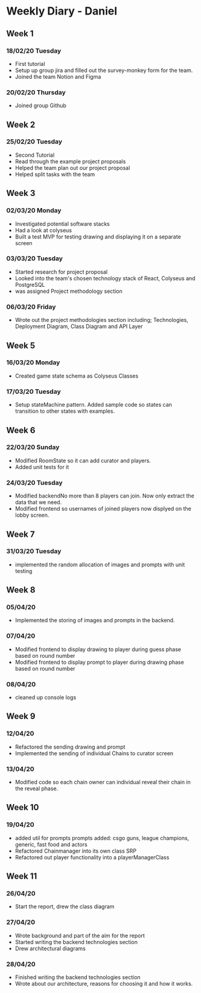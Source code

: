 # Weekly Diary - Daniel
## Week 1
### 18/02/20 Tuesday
- First tutorial
- Setup up group jira and filled out the survey-monkey form for the team. 
- Joined the team Notion and Figma

### 20/02/20 Thursday
- Joined group Github

## Week 2
### 25/02/20 Tuesday
- Second Tutorial
- Read through the example project proposals 
- Helped the team plan out our project proposal 
- Helped split tasks with the team

## Week 3
### 02/03/20 Monday
- Investigated potential software stacks
- Had a look at colyseus
- Built a test MVP for testing drawing and displaying it on a separate screen

### 03/03/20 Tuesday
- Started research for project proposal
- Looked into the team's chosen technology stack of React, Colyseus and PostgreSQL
- was assigned Project methodology section

### 06/03/20 Friday
- Wrote out the project methodologies section including; Technologies, Deployment Diagram, Class Diagram and API Layer

## Week 5
### 16/03/20 Monday
- Created game state schema as Colyseus Classes 
### 17/03/20 Tuesday
- Setup stateMachine pattern. Added sample code so states can transition to other states with examples.

## Week 6
### 22/03/20 Sunday
- Modified RoomState so it can add curator and players. 
- Added unit tests for it

### 24/03/20 Tuesday
- Modified backendNo more than 8 players can join. Now only extract the data that we need.
- Modified frontend so usernames of joined players now displyed on the lobby screen.

## Week 7
### 31/03/20 Tuesday
- implemented the random allocation of images and prompts with unit testing

## Week 8
### 05/04/20
- Implemented the storing of images and prompts in the backend.
### 07/04/20
- Modified frontend to display drawing to player during guess phase based on round number
- Modified frontend to display prompt to player during drawing phase based on round number 
### 08/04/20
- cleaned up console logs

## Week 9
### 12/04/20
- Refactored the sending drawing and prompt
- Implemented the sending of individual Chains to curator screen
### 13/04/20
- Modified code so each chain owner can individual reveal their chain in the reveal phase. 

## Week 10
### 19/04/20
- added util for prompts prompts added: csgo guns, league champions, generic, fast food and actors
- Refactored Chainmanager into its own class SRP
- Refactored out player functionality into a playerManagerClass

## Week 11
### 26/04/20
- Start the report, drew the class diagram
### 27/04/20
- Wrote background and part of the aim for the report
- Started writing the backend technologies section
- Drew architectural diagrams
### 28/04/20
- Finished writing the backend technologies section
- Wrote about our architecture, reasons for choosing it and how it works. 




